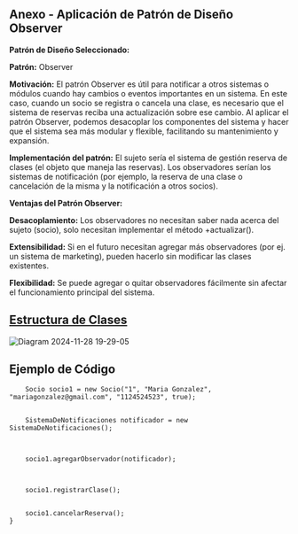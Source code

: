  ##   Anexo - Aplicación de Patrón de Diseño Observer

**Patrón de Diseño Seleccionado:**

**Patrón:** Observer

**Motivación:** El patrón Observer es útil para notificar a otros sistemas o módulos cuando hay cambios o eventos importantes en un sistema. En este caso, cuando un socio se registra o cancela una clase, es necesario que el sistema de reservas reciba una actualización sobre ese cambio. Al aplicar el patrón Observer, podemos desacoplar los componentes del sistema y hacer que el sistema sea más modular y flexible, facilitando su mantenimiento y expansión.

**Implementación del patrón:**
El sujeto sería el sistema de gestión reserva de clases (el objeto que maneja las reservas).
Los observadores  serían los sistemas de notificación (por ejemplo, la reserva de una clase o cancelación de la misma y la notificación a otros socios).

**Ventajas del Patrón Observer:**

**Desacoplamiento:** Los observadores no necesitan saber nada acerca del sujeto (socio), solo necesitan implementar el método +actualizar().

**Extensibilidad:** Si en el futuro necesitan agregar más observadores (por ej. un sistema de marketing), pueden hacerlo sin modificar las clases existentes.

**Flexibilidad:** Se puede agregar o quitar observadores fácilmente sin afectar el funcionamiento principal del sistema.
##  [Estructura de Clases](https://drive.google.com/file/d/11IWOFRKximEFkUaB4nRyEx-70ex8tV-f/view?usp=sharing)
![Diagram 2024-11-28 19-29-05](https://github.com/user-attachments/assets/b8a3d7d8-a5cf-41c7-8a4c-9e4709f269ce)
## Ejemplo de Código

        
        Socio socio1 = new Socio("1", "Maria Gonzalez", "mariagonzalez@gmail.com", "1124524523", true);

        
        SistemaDeNotificaciones notificador = new SistemaDeNotificaciones();
      

       
        socio1.agregarObservador(notificador);
        

        
        socio1.registrarClase();

        
        socio1.cancelarReserva();
    }


